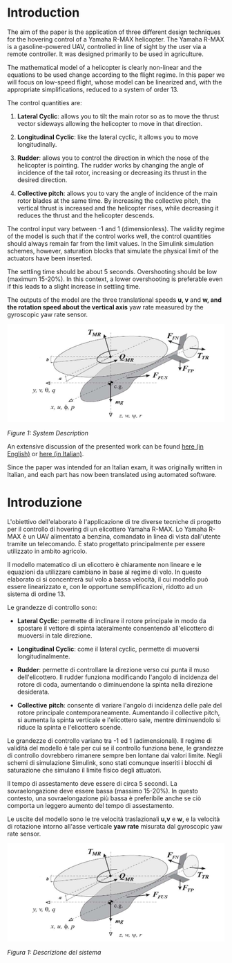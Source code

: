 # Introduction

The aim of the paper is the application of three different design
techniques for the hovering control of a Yamaha R-MAX helicopter. The
Yamaha R-MAX is a gasoline-powered UAV, controlled in line of sight by
the user via a remote controller. It was designed primarily to be used in
agriculture.

The mathematical model of a helicopter is clearly non-linear and the
equations to be used change according to the flight regime. In this
paper we will focus on low-speed flight, whose model can be linearized
and, with the appropriate simplifications, reduced to a system of order
13.

The control quantities are:

1.  **Lateral Cyclic**: allows you to tilt the main rotor so as to move
    the thrust vector sideways allowing the helicopter to move in that
    direction.

2.  **Longitudinal Cyclic**: like the lateral cyclic, it allows you to
    move longitudinally.

3.  **Rudder**: allows you to control the direction in which the nose of
    the helicopter is pointing. The rudder works by changing the angle
    of incidence of the tail rotor, increasing or decreasing its thrust
    in the desired direction.

4.  **Collective pitch**: allows you to vary the angle of incidence of
    the main rotor blades at the same time. By increasing the collective
    pitch, the vertical thrust is increased and the helicopter rises,
    while decreasing it reduces the thrust and the helicopter descends.

The control input vary between -1 and 1 (dimensionless). The validity
regime of the model is such that if the control works well, the control
quantities should always remain far from the limit values. In the
Simulink simulation schemes, however, saturation blocks that simulate
the physical limit of the actuators have been inserted.

The settling time should be about 5 seconds. Overshooting should be
low (maximum 15-20%). In this context, a lower overshooting is
preferable even if this leads to a slight increase in settling time.

The outputs of the model are the three translational speeds **u, v** and
**w, and the rotation speed about the vertical axis** yaw rate measured
by the gyroscopic yaw rate sensor.

![](./media/image1.png)

*Figure 1: System Description*

An extensive discussion of the presented work can be found [here (in
English)](https://github.com/valentinomario/Helicopter-Control/blob/main/Helicopter%20Control%20(ENG).pdf) or [here (in Italian)](https://github.com/valentinomario/Helicopter-Control/blob/main/Helicopter%20Control%20(IT).pdf).

Since the paper was intended for an
Italian exam, it was originally written in Italian, and each part has
now been translated using automated software.

# Introduzione

L\'obiettivo dell'elaborato è l\'applicazione di tre diverse tecniche di
progetto per il controllo di hovering di un elicottero Yamaha R-MAX. Lo
Yamaha R-MAX è un UAV alimentato a benzina, comandato in linea di vista
dall\'utente tramite un telecomando. È stato progettato principalmente
per essere utilizzato in ambito agricolo.

Il modello matematico di un elicottero è chiaramente non lineare e le
equazioni da utilizzare cambiano in base al regime di volo. In questo
elaborato ci si concentrerà sul volo a bassa velocità, il cui modello
può essere linearizzato e, con le opportune semplificazioni, ridotto ad
un sistema di ordine 13.

Le grandezze di controllo sono:

-   **Lateral Cyclic**: permette di inclinare il rotore principale in
    modo da spostare il vettore di spinta lateralmente consentendo
    all\'elicottero di muoversi in tale direzione.

-   **Longitudinal Cyclic**: come il lateral cyclic, permette di
    muoversi longitudinalmente.

-   **Rudder**: permette di controllare la direzione verso cui punta il
    muso dell\'elicottero. Il rudder funziona modificando l\'angolo di
    incidenza del rotore di coda, aumentando o diminuendone la spinta
    nella direzione desiderata.

-   **Collective** **pitch**: consente di variare l\'angolo di incidenza
    delle pale del rotore principale contemporaneamente. Aumentando il
    collective pitch, si aumenta la spinta verticale e l\'elicottero
    sale, mentre diminuendolo si riduce la spinta e l\'elicottero
    scende.

Le grandezze di controllo variano tra -1 ed 1 (adimensionali). Il regime
di validità del modello è tale per cui se il controllo funziona bene, le
grandezze di controllo dovrebbero rimanere sempre ben lontane dai valori
limite. Negli schemi di simulazione Simulink, sono stati comunque
inseriti i blocchi di saturazione che simulano il limite fisico degli
attuatori.

Il tempo di assestamento deve essere di circa 5 secondi. La
sovraelongazione deve essere bassa (massimo 15-20%). In questo contesto,
una sovraelongazione più bassa è preferibile anche se ciò comporta un
leggero aumento del tempo di assestamento.

Le uscite del modello sono le tre velocità traslazionali **u,v** e
**w**, e la velocità di rotazione intorno all\'asse verticale **yaw
rate** misurata dal gyroscopic yaw rate sensor.

![](./media/image1.png)

*Figura 1: Descrizione del sistema*
